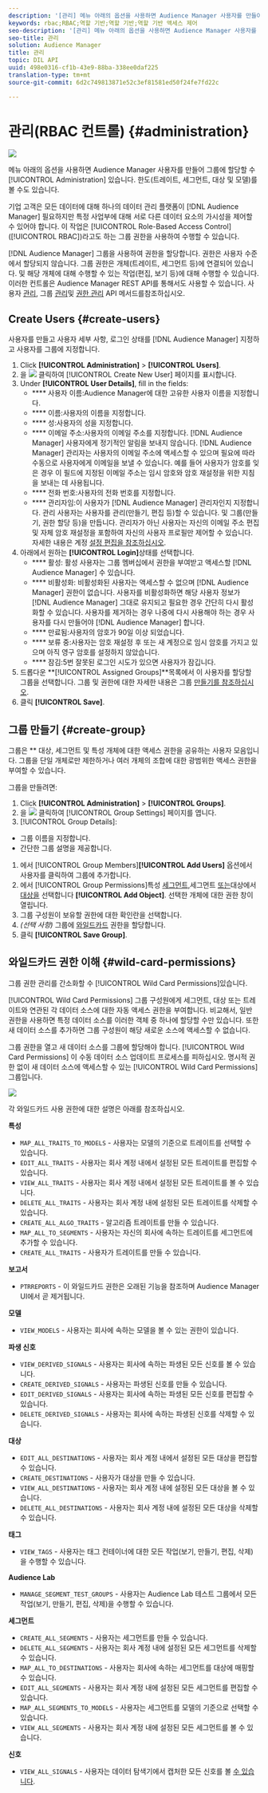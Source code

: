 ```yaml
---
description: '[관리] 메뉴 아래의 옵션을 사용하면 Audience Manager 사용자를 만들어 그룹에 할당할 수 있습니다. 한도(트레이트, 세그먼트, 대상 및 모델)를 볼 수도 있습니다.'
keywords: rbac;RBAC;역할 기반;역할 기반;역할 기반 액세스 제어
seo-description: '[관리] 메뉴 아래의 옵션을 사용하면 Audience Manager 사용자를 만들어 그룹에 할당할 수 있습니다. 한도(트레이트, 세그먼트, 대상 및 모델)를 볼 수도 있습니다.'
seo-title: 관리
solution: Audience Manager
title: 관리
topic: DIL API
uuid: 498e0316-cf1b-43e9-88ba-338ee0daf225
translation-type: tm+mt
source-git-commit: 6d2c749813871e52c3ef81581ed50f24fe7fd22c

---
```



# 관리(RBAC 컨트롤) {#administration}

![](assets/rbac-controls.png)

메뉴 아래의 옵션을 사용하면 Audience Manager 사용자를 만들어 그룹에 할당할 수 [!UICONTROL Administration] 있습니다. 한도(트레이트, 세그먼트, 대상 및 모델)를 볼 수도 있습니다.

기업 고객은 모든 데이터에 대해 하나의 데이터 관리 플랫폼이 [!DNL Audience Manager] 필요하지만 특정 사업부에 대해 서로 다른 데이터 요소의 가시성을 제어할 수 있어야 합니다. 이 작업은 [!UICONTROL Role-Based Access Control] ([!UICONTROL RBAC])라고도 하는 그룹 권한을 사용하여 수행할 수 있습니다.

[!DNL Audience Manager] 그룹을 사용하여 권한을 할당합니다. 권한은 사용자 수준에서 할당되지 않습니다. 그룹 권한은 개체(트레이트, 세그먼트 등)에 연결되어 있습니다. 및 해당 개체에 대해 수행할 수 있는 작업(편집, 보기 등)에 대해 수행할 수 있습니다. 이러한 컨트롤은 Audience Manager REST API를 통해서도 사용할 수 있습니다. 사용자 [관리](/help/using/api/rest-api-main/aam-api-user-group-permission/aam-api-user.md), 그룹 [관리](/help/using/api/rest-api-main/aam-api-user-group-permission/aam-api-group.md)및 [권한 관리](/help/using/api/rest-api-main/aam-api-user-group-permission/aam-api-permissions.md) API 메서드를참조하십시오.

## Create Users {#create-users}

<!-- t_create_users.xml -->

사용자를 만들고 사용자 세부 사항, 로그인 상태를 [!DNL Audience Manager] 지정하고 사용자를 그룹에 지정합니다.

1. Click **[!UICONTROL Administration]** &gt; **[!UICONTROL Users]**.
1. 을 ![](assets/icon_add.png) 클릭하여 [!UICONTROL Create New User] 페이지를 표시합니다.
1. Under **[!UICONTROL User Details]**, fill in the fields:
   * **** 사용자 이름:Audience Manager에 대한 고유한 사용자 이름을 지정합니다.
   * **** 이름:사용자의 이름을 지정합니다.
   * **** 성:사용자의 성을 지정합니다.
   * **** 이메일 주소:사용자의 이메일 주소를 지정합니다. [!DNL Audience Manager] 사용자에게 정기적인 알림을 보내지 않습니다. [!DNL Audience Manager] 관리자는 사용자의 이메일 주소에 액세스할 수 있으며 필요에 따라 수동으로 사용자에게 이메일을 보낼 수 있습니다. 예를 들어 사용자가 암호를 잊은 경우 이 필드에 지정된 이메일 주소는 임시 암호와 암호 재설정을 위한 지침을 보내는 데 사용됩니다.
   * **** 전화 번호:사용자의 전화 번호를 지정합니다.
   * **** 관리자임:이 사용자가 [!DNL Audience Manager] 관리자인지 지정합니다. 관리 사용자는 사용자를 관리(만들기, 편집 등)할 수 있습니다. 및 그룹(만들기, 권한 할당 등)을 만듭니다. 관리자가 아닌 사용자는 자신의 이메일 주소 편집 및 자체 암호 재설정을 포함하여 자신의 사용자 프로필만 제어할 수 있습니다. 자세한 내용은 계정 [설정 편집을 참조하십시오](../../features/administration/edit-account-settings.md).
1. 아래에서 원하는 **[!UICONTROL Login]**&#x200B;상태를 선택합니다.
   * **** 활성: 활성 사용자는 그룹 멤버십에서 권한을 부여받고 액세스할 [!DNL Audience Manager] 수 있습니다.
   * **** 비활성화: 비활성화된 사용자는 액세스할 수 없으며 [!DNL Audience Manager] 권한이 없습니다. 사용자를 비활성화하면 해당 사용자 정보가 [!DNL Audience Manager] 그대로 유지되고 필요한 경우 간단히 다시 활성화할 수 있습니다. 사용자를 제거하는 경우 나중에 다시 사용해야 하는 경우 사용자를 다시 만들어야 [!DNL Audience Manager] 합니다.
   * **** 만료됨:사용자의 암호가 90일 이상 되었습니다.
   * **** 보류 중:사용자는 암호 재설정 후 또는 새 계정으로 임시 암호를 가지고 있으며 아직 영구 암호를 설정하지 않았습니다.
   * **** 잠김:5번 잘못된 로그인 시도가 있으면 사용자가 잠깁니다.
1. 드롭다운 **[!UICONTROL Assigned Groups]**목록에서 이 사용자를 할당할 그룹을 선택합니다.
그룹 및 권한에 대한 자세한 내용은 그룹 [만들기를 참조하십시오](../../features/administration/administration-overview.md#create-group).
1. 클릭 **[!UICONTROL Save]**.

## 그룹 만들기 {#create-group}

그룹은 ** 대상, 세그먼트 및 특성 개체에 대한 액세스 권한을 공유하는 사용자 모음입니다. 그룹을 단일 개체로만 제한하거나 여러 개체의 조합에 대한 광범위한 액세스 권한을 부여할 수 있습니다.

<!-- t_create_groups.xml -->

그룹을 만들려면:

1. Click **[!UICONTROL Administration]** &gt; **[!UICONTROL Groups]**.
1. 을 ![](assets/icon_add.png) 클릭하여 [!UICONTROL Group Settings] 페이지를 엽니다.
1.  [!UICONTROL Group Details]:
   * 그룹 이름을 지정합니다.
   * 간단한 그룹 설명을 제공합니다.
1. 에서 [!UICONTROL Group Members]**[!UICONTROL Add Users]** 옵션에서 사용자를 클릭하여 그룹에 추가합니다.
1. 에서 [!UICONTROL Group Permissions]특성 [세그먼트,](../../features/traits/trait-details-page.md)세그먼트 [또는](../../features/segments/segments-purpose.md)대상에서 [대상을](../../features/destinations/destinations.md) 선택합니다 **[!UICONTROL Add Object]**.
선택한 개체에 대한 권한 창이 열립니다.
1. 그룹 구성원이 보유할 권한에 대한 확인란을 선택합니다.
1. *(선택 사항)* 그룹에 [와일드카드](../../features/administration/administration-overview.md#wild-card-permissions) 권한을 할당합니다.
1. 클릭 **[!UICONTROL Save Group]**.

## 와일드카드 권한 이해 {#wild-card-permissions}

그룹 권한 관리를 간소화할 수 [!UICONTROL Wild Card Permissions]있습니다.

<!-- c_wildcard_permissions.xml -->

[!UICONTROL Wild Card Permissions] 그룹 구성원에게 세그먼트, 대상 또는 트레이트와 연관된 각 데이터 소스에 대한 자동 액세스 권한을 부여합니다. 비교해서, 일반 권한을 사용하면 특정 데이터 소스를 이러한 객체 중 하나에 할당할 수만 있습니다. 또한 새 데이터 소스를 추가하면 그룹 구성원이 해당 새로운 소스에 액세스할 수 없습니다.

그룹 권한을 열고 새 데이터 소스를 그룹에 할당해야 합니다. [!UICONTROL Wild Card Permissions] 이 수동 데이터 소스 업데이트 프로세스를 피하십시오. 명시적 권한 없이 새 데이터 소스에 액세스할 수 있는 [!UICONTROL Wild Card Permissions] 그룹입니다.

![](assets/wild-card.png)

각 와일드카드 사용 권한에 대한 설명은 아래를 참조하십시오.

**특성**

* `MAP_ALL_TRAITS_TO_MODELS` - 사용자는 모델의 기준으로 트레이트를 선택할 수 있습니다.
* `EDIT_ALL_TRAITS` - 사용자는 회사 계정 내에서 설정된 모든 트레이트를 편집할 수 있습니다.
* `VIEW_ALL_TRAITS` - 사용자는 회사 계정 내에서 설정된 모든 트레이트를 볼 수 있습니다.
* `DELETE_ALL_TRAITS` - 사용자는 회사 계정 내에 설정된 모든 트레이트를 삭제할 수 있습니다.
* `CREATE_ALL_ALGO_TRAITS` - 알고리즘 트레이트를 만들 수 있습니다.
* `MAP_ALL_TO_SEGMENTS` - 사용자는 자신의 회사에 속하는 트레이트를 세그먼트에 추가할 수 있습니다.
* `CREATE_ALL_TRAITS` - 사용자가 트레이트를 만들 수 있습니다.

**보고서**

* `PTRREPORTS` - 이 와일드카드 권한은 오래된 기능을 참조하며 Audience Manager UI에서 곧 제거됩니다.

**모델**

* `VIEW_MODELS` - 사용자는 회사에 속하는 모델을 볼 수 있는 권한이 있습니다.

**파생 신호**

* `VIEW_DERIVED_SIGNALS` - 사용자는 회사에 속하는 파생된 모든 신호를 볼 수 있습니다.
* `CREATE_DERIVED_SIGNALS` - 사용자는 파생된 신호를 만들 수 있습니다.
* `EDIT_DERIVED_SIGNALS` - 사용자는 회사에 속하는 파생된 모든 신호를 편집할 수 있습니다.
* `DELETE_DERIVED_SIGNALS` - 사용자는 회사에 속하는 파생된 신호를 삭제할 수 있습니다.

**대상**

* `EDIT_ALL_DESTINATIONS` - 사용자는 회사 계정 내에서 설정된 모든 대상을 편집할 수 있습니다.
* `CREATE_DESTINATIONS` - 사용자가 대상을 만들 수 있습니다.
* `VIEW_ALL_DESTINATIONS` - 사용자는 회사 계정 내에 설정된 모든 대상을 볼 수 있습니다.
* `DELETE_ALL_DESTINATIONS` - 사용자는 회사 계정 내에 설정된 모든 대상을 삭제할 수 있습니다.

**태그**

* `VIEW_TAGS` - 사용자는 태그 컨테이너에 대한 모든 작업(보기, 만들기, 편집, 삭제)을 수행할 수 있습니다.

**Audience Lab**

* `MANAGE_SEGMENT_TEST_GROUPS` - 사용자는 Audience Lab 테스트 그룹에서 모든 작업(보기, 만들기, 편집, 삭제)을 수행할 수 있습니다.

**세그먼트**

* `CREATE_ALL_SEGMENTS` - 사용자는 세그먼트를 만들 수 있습니다.
* `DELETE_ALL_SEGMENTS` - 사용자는 회사 계정 내에 설정된 모든 세그먼트를 삭제할 수 있습니다.
* `MAP_ALL_TO_DESTINATIONS` - 사용자는 회사에 속하는 세그먼트를 대상에 매핑할 수 있습니다.
* `EDIT_ALL_SEGMENTS` - 사용자는 회사 계정 내에 설정된 모든 세그먼트를 편집할 수 있습니다.
* `MAP_ALL_SEGMENTS_TO_MODELS` - 사용자는 세그먼트를 모델의 기준으로 선택할 수 있습니다.
* `VIEW_ALL_SEGMENTS` - 사용자는 회사 계정 내에 설정된 모든 세그먼트를 볼 수 있습니다.

**신호**

* `VIEW_ALL_SIGNALS` - 사용자는 데이터 탐색기에서 캡처한 모든 신호를 볼 [수 있습니다](/help/using/features/data-explorer/data-explorer-overview.md).